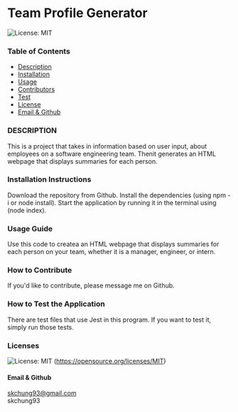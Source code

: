 # **Team Profile Generator**

![License: MIT](https://img.shields.io/badge/License-MIT-yellow.svg)

### Table of Contents
- [Description](#description)
- [Installation](#installation)
- [Usage](#usage)
- [Contributors](#contribution)
- [Test](#test)
- [License](#license)
- [Email & Github](#contact)

### DESCRIPTION <a name="description"></a>
This is a project that takes in information based on user input, about employees on a software engineering team. Thenit generates an HTML webpage that displays summaries for each person.

### Installation Instructions <a name="introduction"></a>
Download the repository from Github. Install the dependencies (using npm -i or node install). Start the application by running it in the terminal using (node index).

### Usage Guide <a name="usage"></a>
Use this code to createa an HTML webpage that displays summaries for each person on your team, whether it is a manager, engineer, or intern.

### How to Contribute <a name="contribution"></a>
If you'd like to contribute, please message me on Github.

### How to Test the Application <a name="test"></a>
There are test files that use Jest in this program. If you want to test it, simply run those tests.

### Licenses <a name="license"></a>
![License: MIT](https://img.shields.io/badge/License-MIT-yellow.svg)
(https://opensource.org/licenses/MIT)

#### Email & Github <a name="contact"></a>
skchung93@gmail.com </br>
skchung93  
